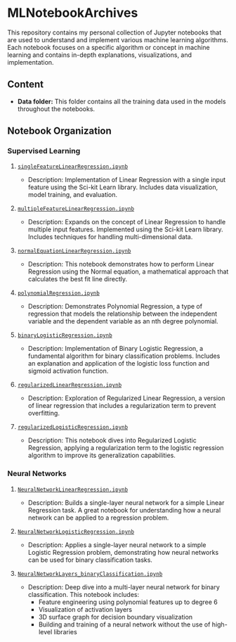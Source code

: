 # MLNotebookArchives

This repository contains my personal collection of Jupyter notebooks that are used to understand and implement various machine learning algorithms. Each notebook focuses on a specific algorithm or concept in machine learning and contains in-depth explanations, visualizations, and implementation.

## Content

- **Data folder:** This folder contains all the training data used in the models throughout the notebooks.

## Notebook Organization

### Supervised Learning

1. [`singleFeatureLinearRegression.ipynb`](singleFeatureLinearRegression.ipynb)
    - Description: Implementation of Linear Regression with a single input feature using the Sci-kit Learn library. Includes data visualization, model training, and evaluation.

2. [`multipleFeatureLinearRegression.ipynb`](multipleFeatureLinearRegression.ipynb)
    - Description: Expands on the concept of Linear Regression to handle multiple input features. Implemented using the Sci-kit Learn library. Includes techniques for handling multi-dimensional data.

3. [`normalEquationLinearRegression.ipynb`](normalEquationLinearRegression.ipynb)
    - Description: This notebook demonstrates how to perform Linear Regression using the Normal equation, a mathematical approach that calculates the best fit line directly.

4. [`polynomialRegression.ipynb`](polynomialRegression.ipynb)
    - Description: Demonstrates Polynomial Regression, a type of regression that models the relationship between the independent variable and the dependent variable as an nth degree polynomial.

5. [`binaryLogisticRegression.ipynb`](binaryLogisticRegression.ipynb)
    - Description: Implementation of Binary Logistic Regression, a fundamental algorithm for binary classification problems. Includes an explanation and application of the logistic loss function and sigmoid activation function.

6. [`regularizedLinearRegression.ipynb`](regularizedLinearRegression.ipynb)
    - Description: Exploration of Regularized Linear Regression, a version of linear regression that includes a regularization term to prevent overfitting.

7. [`regularizedLogisticRegression.ipynb`](regularizedLogisticRegression.ipynb)
    - Description: This notebook dives into Regularized Logistic Regression, applying a regularization term to the logistic regression algorithm to improve its generalization capabilities.

### Neural Networks

1. [`NeuralNetworkLinearRegression.ipynb`](NeuralNetworkLinearRegression.ipynb)
    - Description: Builds a single-layer neural network for a simple Linear Regression task. A great notebook for understanding how a neural network can be applied to a regression problem.

2. [`NeuralNetworkLogisticRegression.ipynb`](NeuralNetworkLogisticRegression.ipynb)
    - Description: Applies a single-layer neural network to a simple Logistic Regression problem, demonstrating how neural networks can be used for binary classification tasks.

3. [`NeuralNetworkLayers_binaryClassification.ipynb`](NeuralNetworkLayers_binaryClassification.ipynb)
    - Description: Deep dive into a multi-layer neural network for binary classification. This notebook includes:
        - Feature engineering using polynomial features up to degree 6
        - Visualization of activation layers
        - 3D surface graph for decision boundary visualization
        - Building and training of a neural network without the use of high-level libraries
